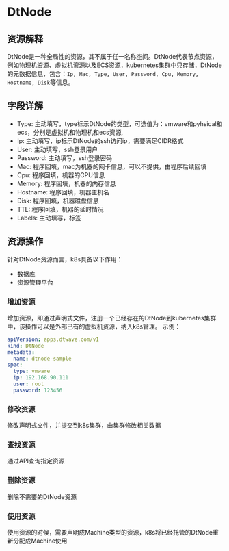 # DtNode

## 资源解释

DtNode是一种全局性的资源，其不属于任一名称空间。DtNode代表节点资源，例如物理机资源、虚拟机资源以及ECS资源，kubernetes集群中只存储，DtNode的元数据信息，包含：`Ip, Mac, Type, User, Password, Cpu, Memory, Hostname, Disk`等信息。

## 字段详解

* Type: 主动填写，type标示DtNode的类型，可选值为：vmware和pyhsical和ecs，分别是虚拟机和物理机和ecs资源,
* Ip: 主动填写，ip标示DtNode的ssh访问ip，需要满足CIDR格式
* User: 主动填写，ssh登录用户
* Password: 主动填写，ssh登录密码
* Mac: 程序回填，mac为机器的网卡信息，可以不提供，由程序后续回填
* Cpu: 程序回填，机器的CPU信息
* Memory: 程序回填，机器的内存信息
* Hostname: 程序回填，机器主机名
* Disk: 程序回填，机器磁盘信息
* TTL: 程序回填，机器的延时情况
* Labels: 主动填写，标签

## 资源操作

针对DtNode资源而言，k8s具备以下作用：

* 数据库
* 资源管理平台

### 增加资源

增加资源，即通过声明式文件，注册一个已经存在的DtNode到kubernetes集群中，该操作可以是外部已有的虚拟机资源，纳入k8s管理。
示例：
```yaml 
apiVersion: apps.dtwave.com/v1
kind: DtNode
metadata:
  name: dtnode-sample
spec:
  type: vmware
  ip: 192.168.90.111
  user: root
  password: 123456
```

### 修改资源

修改声明式文件，并提交到k8s集群，由集群修改相关数据

### 查找资源

通过API查询指定资源

### 删除资源

删除不需要的DtNode资源

### 使用资源

使用资源的时候，需要声明成Machine类型的资源，k8s将已经托管的DtNode重新分配成Machine使用